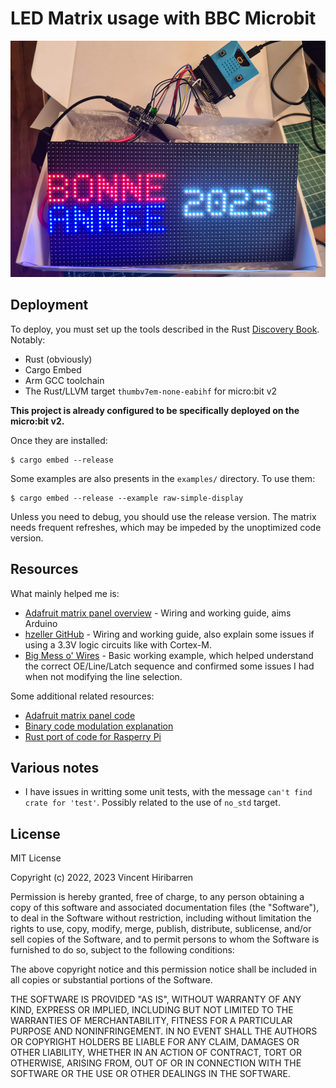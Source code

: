# LED Matrix usage with BBC Microbit

![used elements](docs/bonne_annee_material.jpg)

## Deployment

To deploy, you must set up the tools described in the Rust [Discovery Book]. Notably:
- Rust (obviously)
- Cargo Embed
- Arm GCC toolchain
- The Rust/LLVM target `thumbv7em-none-eabihf` for micro:bit v2

**This project is already configured to be specifically deployed on the micro:bit v2.**

Once they are installed:

    $ cargo embed --release

Some examples are also presents in the `examples/` directory. To use them:

    $ cargo embed --release --example raw-simple-display

Unless you need to debug, you should use the release version. The matrix needs frequent refreshes,
which may be impeded by the unoptimized code version.

[Discovery Book]: https://docs.rust-embedded.org/discovery/

## Resources

What mainly helped me is:

- [Adafruit matrix panel overview] - Wiring and working guide, aims Arduino
- [hzeller GitHub] - Wiring and working guide, also explain some issues if using a 3.3V logic circuits like with Cortex-M.
- [Big Mess o' Wires] - Basic working example, which helped understand the correct OE/Line/Latch sequence and confirmed 
  some issues I had when not modifying the line selection.

Some additional related resources:
- [Adafruit matrix panel code]
- [Binary code modulation explanation]
- [Rust port of code for Rasperry Pi]

[Adafruit matrix panel overview]: https://learn.adafruit.com/32x16-32x32-rgb-led-matrix/overview
[Adafruit matrix panel code]: https://github.com/adafruit/RGB-matrix-Panel
[Big Mess o' Wires]: https://www.bigmessowires.com/2018/05/24/64-x-32-led-matrix-programming/
[hzeller GitHub]: https://github.com/hzeller/rpi-rgb-led-matrix
[Binary code modulation explanation]: http://www.batsocks.co.uk/readme/art_bcm_1.htm
[Rust port of code for Rasperry Pi]: https://github.com/EmbersArc/rpi_led_panel

## Various notes

- I have issues in writting some unit tests, with the message `can't find crate
  for 'test'`. Possibly related to the use of `no_std` target.


## License

MIT License

Copyright (c) 2022, 2023 Vincent Hiribarren

Permission is hereby granted, free of charge, to any person obtaining a copy
of this software and associated documentation files (the "Software"), to deal
in the Software without restriction, including without limitation the rights
to use, copy, modify, merge, publish, distribute, sublicense, and/or sell
copies of the Software, and to permit persons to whom the Software is
furnished to do so, subject to the following conditions:

The above copyright notice and this permission notice shall be included in all
copies or substantial portions of the Software.

THE SOFTWARE IS PROVIDED "AS IS", WITHOUT WARRANTY OF ANY KIND, EXPRESS OR
IMPLIED, INCLUDING BUT NOT LIMITED TO THE WARRANTIES OF MERCHANTABILITY,
FITNESS FOR A PARTICULAR PURPOSE AND NONINFRINGEMENT. IN NO EVENT SHALL THE
AUTHORS OR COPYRIGHT HOLDERS BE LIABLE FOR ANY CLAIM, DAMAGES OR OTHER
LIABILITY, WHETHER IN AN ACTION OF CONTRACT, TORT OR OTHERWISE, ARISING FROM,
OUT OF OR IN CONNECTION WITH THE SOFTWARE OR THE USE OR OTHER DEALINGS IN THE
SOFTWARE.
